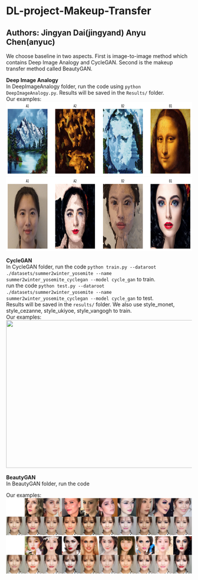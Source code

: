 # DL-project-Makeup-Transfer
## Authors: Jingyan Dai(jingyand) Anyu Chen(anyuc)

We choose baseline in two aspects. First is image-to-image method which contains Deep Image Analogy and CycleGAN. Second is the makeup transfer method called BeautyGAN.

**Deep Image Analogy**   
In DeepImageAnalogy folder, run the code using `python DeepImageAnalogy.py`. Results will be saved in the `Results/` folder.  
Our examples:  
<img src="DIA1.png" width="800" height="200" align="bottom" />
<img src="DIA2.png" width="800" height="200" align="bottom" />

**CycleGAN**   
In CycleGAN folder, run the code `python train.py --dataroot ./datasets/summer2winter_yosemite --name summer2winter_yosemite_cyclegan --model cycle_gan` to train.  
run the code `python test.py --dataroot ./datasets/summer2winter_yosemite --name summer2winter_yosemite_cyclegan --model cycle_gan` to test.  
Results will be saved in the `results/` folder. We also use style_monet, style_cezanne, style_ukiyoe, style_vangogh to train.  
Our examples:  
<img src="CycleGAN.png" width="600" height="400" align="bottom" />

**BeautyGAN**  
In BeautyGAN folder, run the code  

Our examples:  
![](BGAN1.jpg)
![](BGAN2.jpg)
